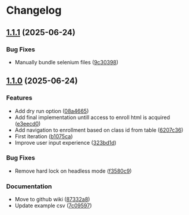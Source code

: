 # Changelog

## [1.1.1](https://github.com/NEIAAC/plannei/compare/v1.1.0...v1.1.1) (2025-06-24)


### Bug Fixes

* Manually bundle selenium files ([9c30398](https://github.com/NEIAAC/plannei/commit/9c303983d1a91fe706e0ec0b6c14bac2220814ed))

## [1.1.0](https://github.com/NEIAAC/plannei/compare/v1.0.0...v1.1.0) (2025-06-24)


### Features

* Add dry run option ([08a4665](https://github.com/NEIAAC/plannei/commit/08a4665ab845bcfbda54d0867b915b1dab9e8b38))
* Add final implementation untill access to enroll html is acquired ([e3eecd0](https://github.com/NEIAAC/plannei/commit/e3eecd0642ae88f0a5794e89a0b14ef12b83d98d))
* Add navigation to enrollment based on class id from table ([6207c36](https://github.com/NEIAAC/plannei/commit/6207c36c3961bdaeb854d64e246ac5a2e8c79537))
* First iteration ([b1075ca](https://github.com/NEIAAC/plannei/commit/b1075ca92c315b99f6d1075d0ca6bdc7a9996cf2))
* Improve user input experience ([323bd1d](https://github.com/NEIAAC/plannei/commit/323bd1de5579dff9a5da28d303c3b135b41d0590))


### Bug Fixes

* Remove hard lock on headless mode ([f3580c9](https://github.com/NEIAAC/plannei/commit/f3580c9bc12ef43103056c1a41d11c5c98857077))


### Documentation

* Move to github wiki ([87332a8](https://github.com/NEIAAC/plannei/commit/87332a85180276309bc9cd41b05b89690c2619c0))
* Update example csv ([7c09597](https://github.com/NEIAAC/plannei/commit/7c09597453782e449dad4143f53dfaaf0423afef))
